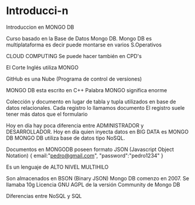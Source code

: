 # Introducci-n
Introduccion en MONGO DB

Curso basado en la Base de Datos Mongo DB.
Mongo DB es multiplataforma es decir puede montarse en varios S.Operativos

CLOUD COMPUTING
Se puede hacer también en CPD's

El Corte Inglés utiliza MONGO

GitHub  es una Nube (Programa de control de versiones)

MONGO DB esta escrito en C++
Palabra MONGO significa enorme

Colección y documento en lugar de tabla y tupla utilizados en base de datos relacionales.
Cada registro lo llamamos documento
El registro suele tener más datos que el formulario

Hoy en día hay poca diferencia entre ADMINISTRADOR y DESARROLLADOR.
Hoy en día quien inyecta datos en BIG DATA es MONGO DB
MONGO DB utiliza base de datos tipo NoSQL.

Documentos en MONGODB poseen formato JSON (Javascript Object Notation)
{
  email:"pedro@gmail.com",
  "password":"pedro1234"
}

Es un lenguaje de ALTO NIVEL
MULTIHILO

Son almacenados en BSON (Binary JSON)
Mongo DB comenzo en 2007. Se llamaba 10g
Licencia GNU AGPL de la versión Community de Mongo DB

Diferencias entre NoSQL y SQL
